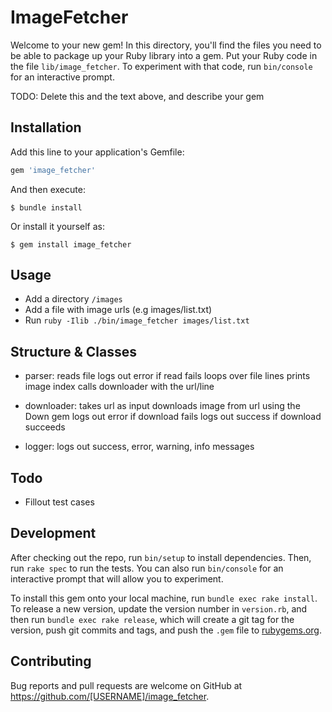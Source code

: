 # ImageFetcher

Welcome to your new gem! In this directory, you'll find the files you need to be able to package up your Ruby library into a gem. Put your Ruby code in the file `lib/image_fetcher`. To experiment with that code, run `bin/console` for an interactive prompt.

TODO: Delete this and the text above, and describe your gem

## Installation

Add this line to your application's Gemfile:

```ruby
gem 'image_fetcher'
```

And then execute:

    $ bundle install

Or install it yourself as:

    $ gem install image_fetcher

## Usage

-   Add a directory `/images`
-   Add a file with image urls (e.g images/list.txt)
-   Run `ruby -Ilib ./bin/image_fetcher images/list.txt`

## Structure & Classes

- parser:
  reads file
  logs out error if read fails
  loops over file lines
  prints image index
  calls downloader with the url/line

- downloader:
  takes url as input
  downloads image from url using the Down gem
  logs out error if download fails
  logs out success if download succeeds

- logger:
  logs out success, error, warning, info messages
## Todo

- Fillout test cases

## Development

After checking out the repo, run `bin/setup` to install dependencies. Then, run `rake spec` to run the tests. You can also run `bin/console` for an interactive prompt that will allow you to experiment.

To install this gem onto your local machine, run `bundle exec rake install`. To release a new version, update the version number in `version.rb`, and then run `bundle exec rake release`, which will create a git tag for the version, push git commits and tags, and push the `.gem` file to [rubygems.org](https://rubygems.org).

## Contributing

Bug reports and pull requests are welcome on GitHub at https://github.com/[USERNAME]/image_fetcher.

